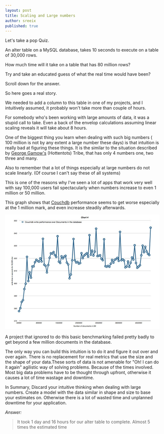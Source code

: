 ```yaml
--- 
layout: post
title: Scaling and Large numbers
author: sreeix
published: true
---
```


Let's take a pop Quiz.

An alter table on a MySQL database, takes 10 seconds to execute on a
table of 30,000 rows.

How much time will it take on a table that has 80 million rows?

Try and take an educated guess of what the real time would have been?

Scroll down for the answer.

So here goes a real story.

We needed to add a column to this table in one of my projects, and I
intuitively assumed, it probably won't take more than couple of hours.

For somebody who's been working with large amounts of data, it was a
stupid call to take. Even a back of the envelop calculations assuming
linear scaling reveals it will take about 8 hours.

One of the biggest thing you learn when dealing with such big numbers
( 100 million is not by any extent a large number these days) is that
intuition is really bad at figuring these things. It is the similar to
the situation described by [George Gamow's](http://www.amazon.com/One-Two-Three-Infinity-Speculations/dp/0486256642)
(Hottentots) Tribe, that has only 4 numbers one, two three and many.

Also to remember that a lot of things especially at large numbers do
not scale linearly. (Of course I can't say these of all systems)


This is one of the reasons why I've seen a lot of apps that work very
well with say 100,000 users fail spectacularly when numbers
increase to even 1 million or 50 million.

This graph shows that [Couchdb](http://couchdb.apache.org/) 
performance seems to get worse especially at the 1 million mark, and
even increase steadily afterwards.

![couchdb 1.1 write performance over 5 million docs on my laptop](/images/scaling-couchdb.jpg)

A project that ignored to do this basic benchmarking failed pretty
badly to get beyond a few million documents in the database.

The only way you can build this intuition is to do it and figure it
out over and over again. There is no replacement for real metrics that
use the size and the shape of your data.These sorts of data is not
amenable for "Oh! I can do it again" agilistic way of solving
problems. Because of the times involved. Most big data problems have
to be thought through upfront, otherwise it causes a lot of time
wastage and downtime.

In Summary, Discard your intuitive thinking when dealing with large
numbers. Create a model with the data similar in shape and size to
base  your estimates on. Otherwise there is a lot of wasted time and
unplanned downtime for your application.

*Answer:*
> It took 1 day and 16 hours for our alter table to complete. Almost 5 times the estimated time
